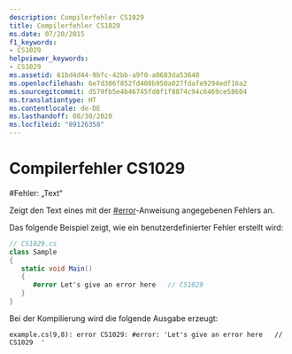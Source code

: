 ```yaml
---
description: Compilerfehler CS1029
title: Compilerfehler CS1029
ms.date: 07/20/2015
f1_keywords:
- CS1029
helpviewer_keywords:
- CS1029
ms.assetid: 61bd4d44-9bfc-42bb-a9f0-a0683da53640
ms.openlocfilehash: 6e7d306f852fd408b950a027fdafe9294edf16a2
ms.sourcegitcommit: d579fb5e4b46745fd0f1f8874c94c6469ce58604
ms.translationtype: HT
ms.contentlocale: de-DE
ms.lasthandoff: 08/30/2020
ms.locfileid: "89126358"
---
```

# <a name="compiler-error-cs1029"></a>Compilerfehler CS1029

\#Fehler: „Text“

Zeigt den Text eines mit der [#error](../preprocessor-directives/preprocessor-error.md)-Anweisung angegebenen Fehlers an.

Das folgende Beispiel zeigt, wie ein benutzerdefinierter Fehler erstellt wird:

```csharp
// CS1029.cs
class Sample
{
   static void Main()
   {
      #error Let's give an error here   // CS1029
   }
}
```

Bei der Kompilierung wird die folgende Ausgabe erzeugt:

```console
example.cs(9,8): error CS1029: #error: 'Let's give an error here   // CS1029  '
```
